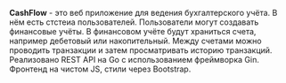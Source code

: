 **CashFlow** - это веб приложение для ведения бухгалтерского учёта. В нём есть стстеиа пользователей. Пользователи могут создавать финансовые учёты. В финансовом учёте будут храниться счета, например дебетовый или накопительный. Между счетами можно проводить транзакции и затем просматривать историю транзакций.
Реализовано REST API на Go с использованием фреймворка Gin. Фронтенд на чистом JS, стили через Bootstrap.
